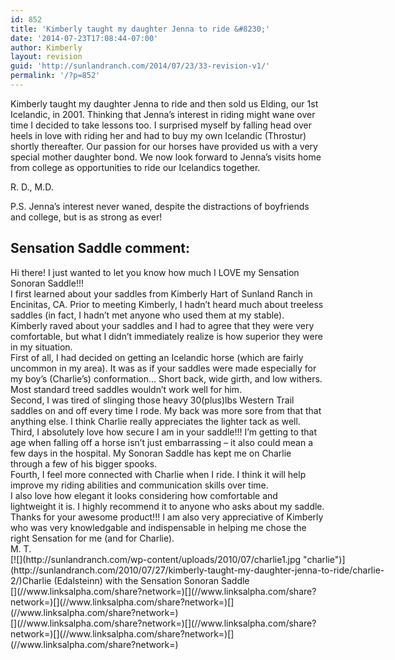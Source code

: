 ```yaml
---
id: 852
title: 'Kimberly taught my daughter Jenna to ride &#8230;'
date: '2014-07-23T17:08:44-07:00'
author: Kimberly
layout: revision
guid: 'http://sunlandranch.com/2014/07/23/33-revision-v1/'
permalink: '/?p=852'
---
```


Kimberly taught my daughter Jenna to ride and then sold us Elding, our 1st Icelandic, in 2001. Thinking that Jenna’s interest in riding might wane over time I decided to take lessons too. I surprised myself by falling head over heels in love with riding her and had to buy my own Icelandic (Throstur) shortly thereafter. Our passion for our horses have provided us with a very special mother daughter bond. We now look forward to Jenna’s visits home from college as opportunities to ride our Icelandics together.

R. D., M.D.

P.S. Jenna’s interest never waned, despite the distractions of boyfriends and college, but is as strong as ever!

## **Sensation Saddle comment:**

<div><div>Hi there! I just wanted to let you know how much I LOVE my Sensation Sonoran Saddle!!!</div><div></div><div>I first learned about your saddles from Kimberly Hart of Sunland Ranch in Encinitas, CA. Prior to meeting Kimberly, I hadn’t heard much about treeless saddles (in fact, I hadn’t met anyone who used them at my stable).</div><div></div><div>Kimberly raved about your saddles and I had to agree that they were very comfortable, but what I didn’t immediately realize is how superior they were in my situation.</div><div></div><div>First of all, I had decided on getting an Icelandic horse (which are fairly uncommon in my area). It was as if your saddles were made especially for my boy’s (Charlie’s) conformation… Short back, wide girth, and low withers. Most standard treed saddles wouldn’t work well for him.</div><div></div><div>Second, I was tired of slinging those heavy 30(plus)lbs Western Trail saddles on and off every time I rode. My back was more sore from that that anything else. I think Charlie really appreciates the lighter tack as well.</div><div></div><div>Third, I absolutely love how secure I am in your saddle!!! I’m getting to that age when falling off a horse isn’t just embarrassing – it also could mean a few days in the hospital. My Sonoran Saddle has kept me on Charlie through a few of his bigger spooks.</div><div></div><div>Fourth, I feel more connected with Charlie when I ride. I think it will help improve my riding abilities and communication skills over time.</div><div></div><div>I also love how elegant it looks considering how comfortable and lightweight it is. I highly recommend it to anyone who asks about my saddle.</div><div></div><div>Thanks for your awesome product!!! I am also very appreciative of Kimberly who was very knowledgable and indispensable in helping me chose the right Sensation for me (and for Charlie).</div><div></div><div>M. T.</div><div></div><div><div class="wp-caption alignnone" id="attachment_786" style="width: 650px">[![](http://sunlandranch.com/wp-content/uploads/2010/07/charlie1.jpg "charlie")](http://sunlandranch.com/2010/07/27/kimberly-taught-my-daughter-jenna-to-ride/charlie-2/)Charlie (Edalsteinn) with the Sensation Sonoran Saddle

</div></div><div></div><div></div><div></div></div><div class="linksalpha_container linksalpha_app_3" data-counters="1" data-size="regular" data-style="square" data-title="Kimberly taught my daughter Jenna to ride …" data-url="https://www.sunlandranch.com/?p=852">[](//www.linksalpha.com/share?network=)[](//www.linksalpha.com/share?network=)[](//www.linksalpha.com/share?network=)[](//www.linksalpha.com/share?network=)</div><div class="linksalpha_container linksalpha_app_7" data-position="" data-title="Kimberly taught my daughter Jenna to ride …" data-url="https://www.sunlandranch.com/?p=852">[](//www.linksalpha.com/share?network=)[](//www.linksalpha.com/share?network=)[](//www.linksalpha.com/share?network=)[](//www.linksalpha.com/share?network=)</div>